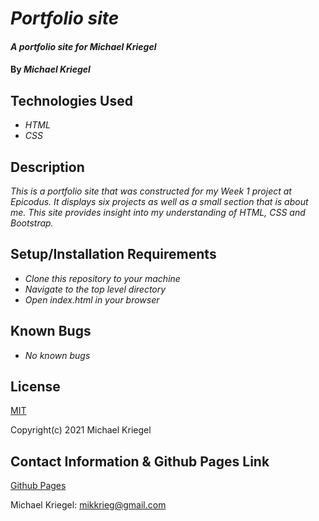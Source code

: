 # _Portfolio site_

#### _A portfolio site for Michael Kriegel_

#### By _**Michael Kriegel**_

## Technologies Used

* _HTML_
* _CSS_

## Description

_This is a portfolio site that was constructed for my Week 1 project at Epicodus. It displays six projects as well as a small section that is about me. This site provides insight into my understanding of HTML, CSS and Bootstrap._

## Setup/Installation Requirements

* _Clone this repository to your machine_
* _Navigate to the top level directory_
* _Open index.html in your browser_

## Known Bugs

* _No known bugs_

## License

[MIT](https://opensource.org/licenses/MIT)

Copyright(c) 2021 Michael Kriegel

## Contact Information & Github Pages Link

[Github Pages](https://mikkrieg.github.io/portfolio/)

Michael Kriegel: mikkrieg@gmail.com